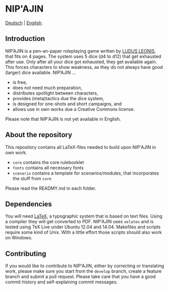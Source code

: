 # NIP'AJIN

[Deutsch](README.md) | [English](README.en.md).

## Introduction

NIP’AJIN is a pen-an-paper roleplaying game written by [LUDUS LEONIS](http://ludus-leois.com/), that fits on 4 pages. The system uses 5 dice (d4 to d12) that get exhausted after use. Only after all your dice got exhausted, they get available again. This forces characters to show weakness, as they do not always have good (larger) dice available. NIP’AJIN ...

* is free,
* does not need much preparation,
* distributes spotlight between characters,
* provides (meta)tactics due the dice system,
* is designed for one-shots and short campaigns, and
* allows use in own works due a Creative Commons license.

Please note that NIP'AJIN is not yet available in English.

## About the repository

This repository contains all LaTeX-files needed to build upon NIP'AJIN in own work.

* `core` contains the core rulebooklet
* `fonts` contains all necessary fonts
* `scenario` contains a template for scenarios/modules, that incorporates the stuff from `core`

Please read the READMY.md in each folder.

## Dependencies

You will need [LaTeX](www.latex-project.org), a typographic system that is based on text files. Using a compiler they will get converted to PDF. NIP'AJIN uses `xelatex` and is tested using TeX Live under Ubuntu 12.04 and 14.04. Makefiles and scripts require some kind of Unix. With a little effort those scripts should also work on Windows.

## Contributing

If you would like to contribute to NIP'AJIN, either by correcting or translating work, please make sure you start from the `develop` branch, create a feature branch and submit a pull request. Please take care that you have a good commit history and self-explaining commit messages.
